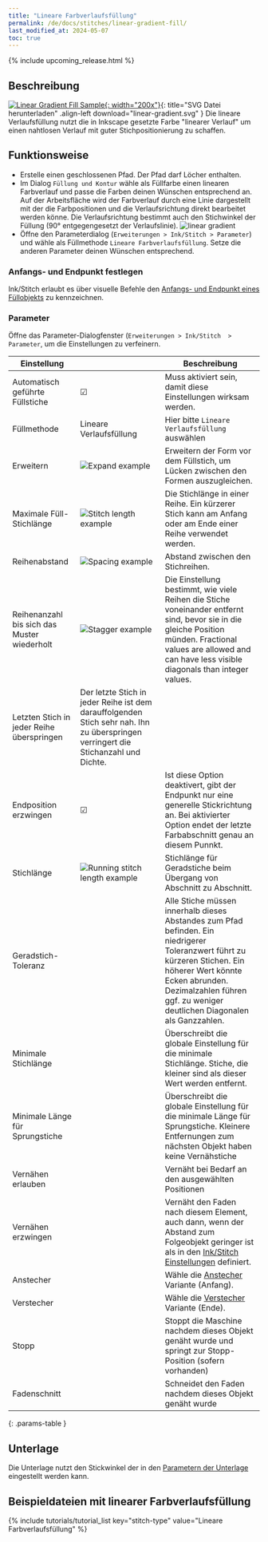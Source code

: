 ```yaml
---
title: "Lineare Farbverlaufsfüllung"
permalink: /de/docs/stitches/linear-gradient-fill/
last_modified_at: 2024-05-07
toc: true
---
```

 {% include upcoming_release.html %}

## Beschreibung

[![Linear Gradient Fill Sample](/assets/images/docs/linear-gradient.jpg){: width="200x"}](/assets/images/docs/linear-gradient.svg){: title="SVG Datei herunterladen" .align-left download="linear-gradient.svg" }
Die lineare Verlaufsfüllung nutzt die in Inkscape gesetzte Farbe "linearer Verlauf" um einen nahtlosen Verlauf mit guter Stichpositionierung zu schaffen.

## Funktionsweise

* Erstelle einen geschlossenen Pfad. Der Pfad darf Löcher enthalten.
* Im Dialog `Füllung und Kontur` wähle als Füllfarbe einen linearen Farbverlauf und passe die Farben deinen Wünschen entsprechend an.
  Auf der Arbeitsfläche wird der Farbverlauf durch eine Linie dargestellt mit der die Farbpositionen und die Verlaufsrichtung direkt bearbeitet werden könne.
  Die Verlaufsrichtung bestimmt auch den Stichwinkel der Füllung (90° entgegengesetzt der Verlaufslinie).
  ![linear gradient](/assets/images/docs/en/linear-gradient.png)
* Öffne den Parameterdialog (`Erweiterungen > Ink/Stitch > Parameter`) und wähle als Füllmethode `Lineare Farbverlaufsfüllung`.
  Setze die anderen Parameter deinen Wünschen entsprechend.

### Anfangs- und Endpunkt festlegen

Ink/Stitch erlaubt es über visuelle Befehle den [Anfangs- und Endpunkt eines Füllobjekts](/de/docs/commands) zu kennzeichnen.

### Parameter

Öffne das Parameter-Dialogfenster (`Erweiterungen > Ink/Stitch  > Parameter`, um die Einstellungen zu verfeinern.

Einstellung                     ||Beschreibung
---|---|---
Automatisch geführte Füllstiche | ☑ |Muss aktiviert sein, damit diese Einstellungen wirksam werden.
Füllmethode                     | Lineare Verlaufsfüllung | Hier bitte `Lineare Verlaufsfüllung` auswählen
Erweitern                       |![Expand example](/assets/images/docs/params-fill-expand.png) | Erweitern der Form vor dem Füllstich, um Lücken zwischen den Formen auszugleichen.
Maximale Füll-Stichlänge        |![Stitch length example](/assets/images/docs/params-fill-stitch_length.png) | Die Stichlänge in einer Reihe. Ein kürzerer Stich kann am Anfang oder am Ende einer Reihe verwendet werden.
Reihenabstand                   |![Spacing example](/assets/images/docs/params-fill-spacing_between_rows.png) | Abstand zwischen den Stichreihen.
Reihenanzahl bis sich das Muster wiederholt |![Stagger example](/assets/images/docs/params-fill-stagger.png) | Die Einstellung bestimmt, wie viele Reihen die Stiche voneinander entfernt sind, bevor sie in die gleiche Position münden.  Fractional values are allowed and can have less visible diagonals than integer values.
Letzten Stich in jeder Reihe überspringen | Der letzte Stich in jeder Reihe ist dem darauffolgenden Stich sehr nah. Ihn zu überspringen verringert die Stichanzahl und Dichte.
Endposition erzwingen           | ☑ |Ist diese Option deaktivert, gibt der Endpunkt nur eine generelle Stickrichtung an. Bei aktivierter Option endet der letzte Farbabschnitt genau an diesem Punnkt.
Stichlänge                      |![Running stitch length example](/assets/images/docs/params-fill-running_stitch_length.png) | Stichlänge für Geradstiche beim Übergang von Abschnitt zu Abschnitt.
Geradstich-Toleranz             ||Alle Stiche müssen innerhalb dieses Abstandes zum Pfad befinden. Ein niedrigerer Toleranzwert führt zu kürzeren Stichen. Ein höherer Wert könnte Ecken abrunden. Dezimalzahlen führen ggf. zu weniger deutlichen Diagonalen als Ganzzahlen.
Minimale Stichlänge             || Überschreibt die globale Einstellung für die minimale Stichlänge. Stiche, die kleiner sind als dieser Wert werden entfernt.
Minimale Länge für Sprungstiche || Überschreibt die globale Einstellung für die minimale Länge für Sprungstiche. Kleinere Entfernungen zum nächsten Objekt haben keine Vernähstiche
Vernähen erlauben               || Vernäht bei Bedarf an den ausgewählten Positionen
Vernähen erzwingen              || Vernäht den Faden nach diesem Element, auch dann, wenn der Abstand zum Folgeobjekt geringer ist als in den [Ink/Stitch Einstellungen](/de/docs/preferences/) definiert.
Anstecher                       || Wähle die [Anstecher](/de/docs/stitches/lock-stitches) Variante (Anfang).
Verstecher                      || Wähle die [Verstecher](/de/docs/stitches/lock-stitches) Variante (Ende).
Stopp                           || Stoppt die Maschine nachdem dieses Objekt genäht wurde und springt zur Stopp-Position (sofern vorhanden)
Fadenschnitt                    || Schneidet den Faden nachdem dieses Objekt genäht wurde
{: .params-table }

## Unterlage

Die Unterlage nutzt den Stickwinkel der in den [Parametern der Unterlage](/de/docs/params/#füllung-unterlage) eingestellt werden kann.

## Beispieldateien mit linearer Farbverlaufsfüllung

{% include tutorials/tutorial_list key="stitch-type" value="Lineare Farbverlaufsfüllung" %}
